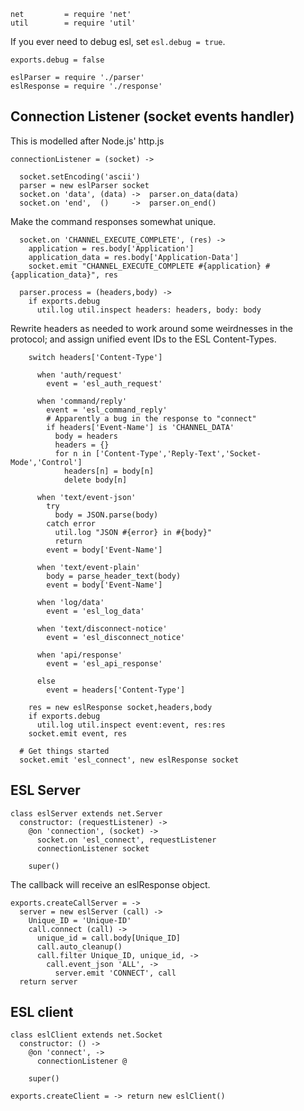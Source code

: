     net         = require 'net'
    util        = require 'util'

If you ever need to debug esl, set `esl.debug = true`.

    exports.debug = false

    eslParser = require './parser'
    eslResponse = require './response'

Connection Listener (socket events handler)
-------------------------------------------

This is modelled after Node.js' http.js

    connectionListener = (socket) ->

      socket.setEncoding('ascii')
      parser = new eslParser socket
      socket.on 'data', (data) ->  parser.on_data(data)
      socket.on 'end',  ()     ->  parser.on_end()

Make the command responses somewhat unique.

      socket.on 'CHANNEL_EXECUTE_COMPLETE', (res) ->
        application = res.body['Application']
        application_data = res.body['Application-Data']
        socket.emit "CHANNEL_EXECUTE_COMPLETE #{application} #{application_data}", res

      parser.process = (headers,body) ->
        if exports.debug
          util.log util.inspect headers: headers, body: body

Rewrite headers as needed to work around some weirdnesses in the protocol; and assign unified event IDs to the ESL Content-Types.

        switch headers['Content-Type']

          when 'auth/request'
            event = 'esl_auth_request'

          when 'command/reply'
            event = 'esl_command_reply'
            # Apparently a bug in the response to "connect"
            if headers['Event-Name'] is 'CHANNEL_DATA'
              body = headers
              headers = {}
              for n in ['Content-Type','Reply-Text','Socket-Mode','Control']
                headers[n] = body[n]
                delete body[n]

          when 'text/event-json'
            try
              body = JSON.parse(body)
            catch error
              util.log "JSON #{error} in #{body}"
              return
            event = body['Event-Name']

          when 'text/event-plain'
            body = parse_header_text(body)
            event = body['Event-Name']

          when 'log/data'
            event = 'esl_log_data'

          when 'text/disconnect-notice'
            event = 'esl_disconnect_notice'

          when 'api/response'
            event = 'esl_api_response'

          else
            event = headers['Content-Type']

        res = new eslResponse socket,headers,body
        if exports.debug
          util.log util.inspect event:event, res:res
        socket.emit event, res

      # Get things started
      socket.emit 'esl_connect', new eslResponse socket

ESL Server
----------

    class eslServer extends net.Server
      constructor: (requestListener) ->
        @on 'connection', (socket) ->
          socket.on 'esl_connect', requestListener
          connectionListener socket

        super()

The callback will receive an eslResponse object.

    exports.createCallServer = ->
      server = new eslServer (call) ->
        Unique_ID = 'Unique-ID'
        call.connect (call) ->
          unique_id = call.body[Unique_ID]
          call.auto_cleanup()
          call.filter Unique_ID, unique_id, ->
            call.event_json 'ALL', ->
              server.emit 'CONNECT', call
      return server

ESL client
----------

    class eslClient extends net.Socket
      constructor: () ->
        @on 'connect', ->
          connectionListener @

        super()

    exports.createClient = -> return new eslClient()
